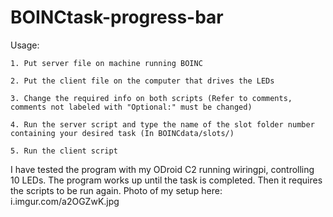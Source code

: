 # BOINCtask-progress-bar

Usage:

	1. Put server file on machine running BOINC
	
	2. Put the client file on the computer that drives the LEDs
	
	3. Change the required info on both scripts (Refer to comments, comments not labeled with "Optional:" must be changed)
	
	4. Run the server script and type the name of the slot folder number containing your desired task (In BOINCdata/slots/)
	
	5. Run the client script

I have tested the program with my ODroid C2 running wiringpi, controlling 10 LEDs.
The program works up until the task is completed. Then it requires the scripts to be run again.
Photo of my setup here: i.imgur.com/a2OGZwK.jpg
